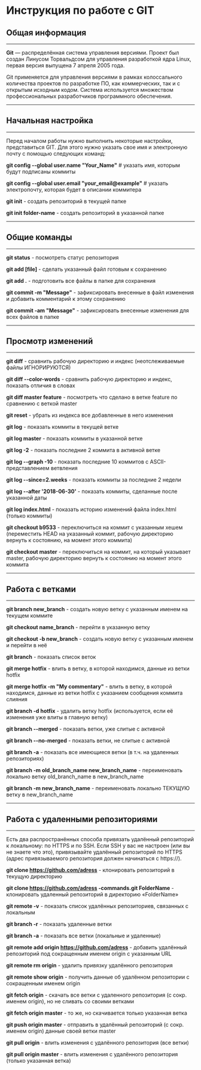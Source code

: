 # Инструкция по работе с GIT

## Общая информация

---

**Git** — распределённая система управления версиями. Проект был создан Линусом Торвальдсом для управления разработкой ядра Linux, первая версия выпущена 7 апреля 2005 года.

Git применяется для управления версиями в рамках колоссального количества проектов по разработке ПО, как коммерческих, так и с открытым исходным кодом. Система используется множеством профессиональных разработчиков программного обеспечения.

---

## Начальная настройка

---
Перед началом работы нужно выполнить некоторые настройки, представиться GIT. Для этого нужно указать свое имя и электронную почту с помощью следующих команд:

__git config --global user.name "Your_Name"__ # указать имя, которым будут подписаны коммиты

__git config --global user.email "your_email@example"__  # указать электропочту, которая будет в описании коммитера

**git init** - создать репозиторий в текущей папке

**git init folder-name** - создать репозиторий в указанной папке

---

## Общие команды

---

__git status__ - посмотреть статус репозитория

__git add [file]__ - сделать указанный файл готовым к сохранению

__git add .__ - подготовить все файлы в папке для сохранения

__git commit -m "Message"__ - зафиксировать внесенные в файл изменения и добавить комментарий к этому сохранению

__git commit -am "Message"__ - зафиксировать внесенные изменения для всех файлов в папке

---

## Просмотр изменений

---

__git diff__  - сравнить рабочую директорию и индекс (неотслеживаемые файлы ИГНОРИРУЮТСЯ)

__git diff --color-words__  - сравнить рабочую директорию и индекс, показать отличия в словах

__git diff master feature__ - посмотреть что сделано в ветке feature по сравнению с веткой master

**git reset** - убрать из индекса все добавленные в него изменения

**git log** - показать коммиты в текущей ветке

**git log master** - показать коммиты в указанной ветке

**git log -2** - показать последние 2 коммита в активной ветке

**git log --graph -10** - показать последние 10 коммитов с ASCII-представлением ветвления

**git log --since=2.weeks** - показать коммиты за последние 2 недели

**git log --after '2018-06-30'** - показать коммиты, сделанные после указанной даты

**git log index.html** - показать историю изменений файла index.html (только коммиты)

**git checkout b9533** - переключиться на коммит с указанным хешем (переместить HEAD на указанный коммит, рабочую директорию вернуть к состоянию, на момент этого коммита)

**git checkout master**  - переключиться на коммит, на который указывает master, рабочую директорию вернуть к состоянию на момент этого коммита

---

## Работа с ветками

---

__git branch new_branch__ - создать новую ветку с указанным именем на текущем коммите

**git checkout name_branch** - перейти в указанную ветку

**git checkout -b new_branch** - создать новую ветку с указанным именем и перейти в неё

__git branch__ - показать список веток

__git merge hotfix__ - влить в ветку, в которой находимся, данные из ветки hotfix

__git merge hotfix -m "My commentary"__ - влить в ветку, в которой находимся, данные из ветки hotfix с указанием сообщения коммита слияния

__git branch -d hotfix__ - удалить ветку hotfix (используется, если её изменения уже влиты в главную ветку)

__git branch --merged__ - показать ветки, уже слитые с активной

__git branch --no-merged__ - показать ветки, не слитые с активной

__git branch -a__ - показать все имеющиеся ветки (в т.ч. на удаленных репозиториях)

**git branch -m old_branch_name new_branch_name** - переименовать локально ветку old_branch_name в new_branch_name

**git branch -m new_branch_name** - переименовать локально ТЕКУЩУЮ ветку в new_branch_name

---

## Работа с удаленными репозиториями

---

Есть два распространённых способа привязать удалённый репозиторий к локальному: по HTTPS и по SSH. Если SSH у вас не настроен (или вы не знаете что это), привязывайте удалённый репозиторий по HTTPS (адрес привязываемого репозитория должен начинаться с https://).

**git clone https://github.com/adress** - клонировать репозиторий в текущую директорию 

**git clone https://github.com/adress -commands.git FolderName** - клонировать удаленный репозиторий в директорию «FolderName»

**git remote -v** - показать список удалённых репозиториев, связанных с локальным

**git branch -r** - показать удаленные ветки

**git branch -a** - показать все ветки (локальные и удаленные)

**git remote add origin https://github.com/adress** - добавить удалённый репозиторий под сокращенным именем origin с указанным URL

**git remote rm origin** - удалить привязку удалённого репозитория

**git remote show origin** - получить данные об удалённом репозитории с сокращенным именем origin

**git fetch origin** - скачать все ветки с удаленного репозитория (с сокр. именем origin), но не сливать со своими ветками

**git fetch origin master** - то же, но скачивается только указанная ветка

**git push origin master** - отправить в удалённый репозиторий (с сокр. именем origin) данные своей ветки master

**git pull origin** - влить изменения с удалённого репозитория (все ветки)

**git pull origin master** - влить изменения с удалённого репозитория (только указанная ветка)